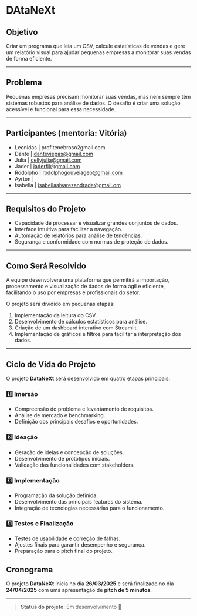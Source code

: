 # DAtaNeXt

## Objetivo
Criar um programa que leia um CSV, calcule estatísticas de vendas e gere um relatório visual para ajudar pequenas empresas a monitorar suas vendas de forma eficiente.

---

## Problema
Pequenas empresas precisam monitorar suas vendas, mas nem sempre têm sistemas robustos para análise de dados. O desafio é criar uma solução acessível e funcional para essa necessidade.

---

## Participantes (mentoria: Vitória)
- Leonidas | prof.tenebroso2gmail.com
- Dante    | danteviegas@gmail.com
- Julia    | cellyjulia@gmail.com
- Jader    | jaderflj@gmail.com
- Rodolpho | rodolphogouveiageo@gmail.com
- Ayrton   |
- Isabella | isabellaalvarezandrade@gmail.om


---

## Requisitos do Projeto
- Capacidade de processar e visualizar grandes conjuntos de dados.
- Interface intuitiva para facilitar a navegação.
- Automação de relatórios para análise de tendências.
- Segurança e conformidade com normas de proteção de dados.

---

## Como Será Resolvido
A equipe desenvolverá uma plataforma que permitirá a importação, processamento e visualização de dados de forma ágil e eficiente, facilitando o uso por empresas e profissionais do setor.

O projeto será dividido em pequenas etapas:
1. Implementação da leitura do CSV.
2. Desenvolvimento de cálculos estatísticos para análise.
3. Criação de um dashboard interativo com Streamlit.
4. Implementação de gráficos e filtros para facilitar a interpretação dos dados.

---

## Ciclo de Vida do Projeto
O projeto **DataNeXt** será desenvolvido em quatro etapas principais:

### 1️⃣ Imersão
- Compreensão do problema e levantamento de requisitos.
- Análise de mercado e benchmarking.
- Definição dos principais desafios e oportunidades.

### 2️⃣ Ideação
- Geração de ideias e concepção de soluções.
- Desenvolvimento de protótipos iniciais.
- Validação das funcionalidades com stakeholders.

### 3️⃣ Implementação
- Programação da solução definida.
- Desenvolvimento das principais features do sistema.
- Integração de tecnologias necessárias para o funcionamento.

### 4️⃣ Testes e Finalização
- Testes de usabilidade e correção de falhas.
- Ajustes finais para garantir desempenho e segurança.
- Preparação para o pitch final do projeto.

## Cronograma
O projeto **DataNeXt** inicia no dia **26/03/2025** e será finalizado no dia **24/04/2025** com uma apresentação de **pitch de 5 minutos**.

---

> **Status do projeto**: Em desenvolvimento 🚀

